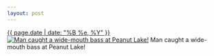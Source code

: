 ```yaml
---
layout: post
---
```


<p>
  <time><a href="/398">{{ page.date | date: "%B %e, %Y" }}</a></time>
  <a href="/398"><img src="{{ site.assets_url }}/398-484.jpg" srcset="{{ site.assets_url }}/398-968.jpg 968w, {{ site.assets_url }}/398-726.jpg 726w, {{ site.assets_url }}/398-484.jpg 484w, {{ site.assets_url }}/398-242.jpg 242w" sizes="(min-width: 700px) 50vw, calc(100vw - 2rem)" alt="Man caught a wide-mouth bass at Peanut Lake!" /></a>
  <span>Man caught a wide-mouth bass at Peanut Lake!</span>
</p>
